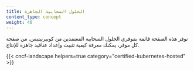 ```yaml
---
title: الحلول السحابية الجاهزة
content_type: concept
weight: 40
---
```

<!-- overview -->

توفر هذه الصفحة قائمة بموفري الحلول السحابية المعتمدين من كوبيرنيتيس. من 
صفحة كل موفر، يمكنك معرفة كيفية تثبيت وإعداد عناقيد جاهزة للإنتاج.

<!-- body -->

{{< cncf-landscape helpers=true category="certified-kubernetes-hosted" >}}
